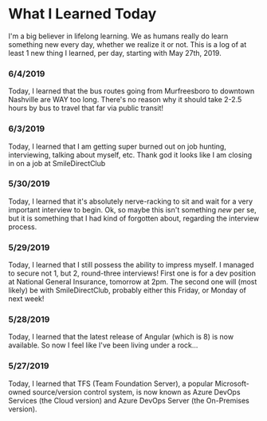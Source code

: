 # What I Learned Today

I'm a big believer in lifelong learning. We as humans really do learn something new every day, whether we realize it or not. This is a log of at least 1 new thing I learned, per day, starting with May 27th, 2019.

### 6/4/2019
Today, I learned that the bus routes going from Murfreesboro to downtown Nashville are WAY too long. There's no reason why it should take 2-2.5 hours by bus to travel that far via public transit!

### 6/3/2019
Today, I learned that I am getting super burned out on job hunting, interviewing, talking about myself, etc. Thank god it looks like I am closing in on a job at SmileDirectClub

### 5/30/2019
Today, I learned that it's absolutely nerve-racking to sit and wait for a very important interview to begin. Ok, so maybe this isn't something _new_ per se, but it is something that I had kind of forgotten about, regarding the interview process.

### 5/29/2019
Today, I learned that I still possess the ability to impress myself. I managed to secure not 1, but 2, round-three interviews! First one is for a dev position at National General Insurance, tomorrow at 2pm. The second one will (most likely) be with SmileDirectClub, probably either this Friday, or Monday of next week!

### 5/28/2019
Today, I learned that the latest release of Angular (which is 8) is now available. So now I feel like I've been living under a rock...

### 5/27/2019
Today, I learned that TFS (Team Foundation Server), a popular Microsoft-owned source/version control system, is now known as Azure DevOps Services (the Cloud version) and Azure DevOps Server (the On-Premises version).
